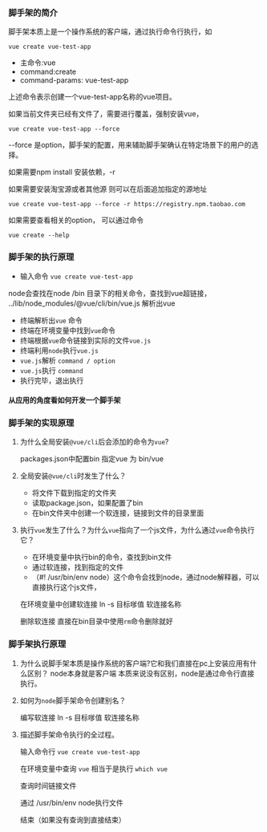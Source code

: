 ### 脚手架的简介

脚手架本质上是一个操作系统的客户端，通过执行命令行执行，如

    vue create vue-test-app
    
* 主命令:vue
* command:create 
* command-params: vue-test-app

上述命令表示创建一个vue-test-app名称的vue项目。

如果当前文件夹已经有文件了，需要进行覆盖，强制安装vue，

    vue create vue-test-app --force

--force 是option，脚手架的配置，用来辅助脚手架确认在特定场景下的用户的选择。

如果需要npm install 安装依赖，-r 

如果需要安装淘宝源或者其他源 则可以在后面追加指定的源地址

    vue create vue-test-app --force -r https://registry.npm.taobao.com

如果需要查看相关的option， 可以通过命令

    vue create --help


### 脚手架的执行原理

* 输入命令 `vue create vue-test-app`

node会查找在node /bin 目录下的相关命令，查找到vue超链接， ../lib/node_modules/@vue/cli/bin/vue.js 解析出vue

* 终端解析出`vue` 命令
* 终端在环境变量中找到`vue`命令
* 终端根据`vue`命令链接到实际的文件`vue.js`
* 终端利用`node`执行`vue.js`
* `vue.js`解析 `command / option`
* `vue.js`执行 `command`
* 执行完毕，退出执行

#### 从应用的角度看如何开发一个脚手架

### 脚手架的实现原理
1. 为什么全局安装`@vue/cli`后会添加的命令为`vue`?
    
    packages.json中配置bin 指定vue 为 bin/vue

2. 全局安装`@vue/cli`时发生了什么？

    * 将文件下载到指定的文件夹
    * 读取package.json，如果配置了bin
    * 在bin文件夹中创建一个软连接，链接到文件的目录里面

3. 执行`vue`发生了什么？为什么`vue`指向了一个js文件，为什么通过`vue`命令执行它？
   
   * 在环境变量中执行bin的命令，查找到bin文件
   * 通过软连接，找到指定的文件
   * （#! /usr/bin/env node）这个命令会找到node，通过node解释器，可以直接执行这个js文件，

   
   在环境变量中创建软连接
   ln -s 目标嗲值 软连接名称
   
   删除软连接 直接在bin目录中使用`rm`命令删除就好


### 脚手架执行原理

1. 为什么说脚手架本质是操作系统的客户端?它和我们直接在pc上安装应用有什么区别？
   node本身就是客户端
   本质来说没有区别，node是通过命令行直接执行。
2. 如何为`node`脚手架命令创建别名？
   
   编写软连接  ln -s 目标嗲值 软连接名称

3. 描述脚手架命令执行的全过程。
   
   输入命令行 `vue create vue-test-app` 

   在环境变量中查询 `vue` 相当于是执行 `which vue`

   查询时间链接文件
   
   通过 /usr/bin/env node执行文件

   结束（如果没有查询到直接结束）








    
